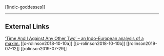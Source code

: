 [[indic-goddesses]]

---

## External Links
[‘Time And I Against Any Other Two’ – an Indo-European analysis of a maxim.](https://aryaakasha.com/2019/07/22/time-and-i-against-any-other-two-an-indo-european-analysis-of-a-maxim/)
[[c-rolinson2018-10-10a]]
[[c-rolinson2018-10-10b]]
[[rolinson2019-07-12]]
[[rolinson2019-07-29]]